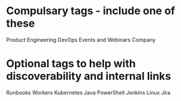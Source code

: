 # Compulsary tags - include one of these
Product
Engineering
DevOps
Events and Webinars
Company

# Optional tags to help with discoverability and internal links
Runbooks
Workers
Kubernetes
Java
PowerShell
Jenkins
Linux
Jira
